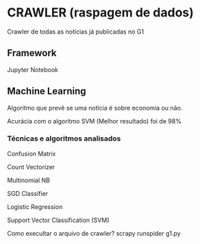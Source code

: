 # CRAWLER (raspagem de dados)
Crawler de todas as notícias já publicadas no G1

## Framework
Jupyter Notebook

## Machine Learning
Algoritmo que prevê se uma notícia é sobre economia ou não.

Acurácia com o algoritmo SVM (Melhor resultado) foi de 98%

### Técnicas e algoritmos analisados
Confusion Matrix 

Count Vectorizer

Multinomial NB

SGD Classifier

Logistic Regression

Support Vector Classification (SVM)

Como execultar o arquivo de crawler?
scrapy runspider g1.py

